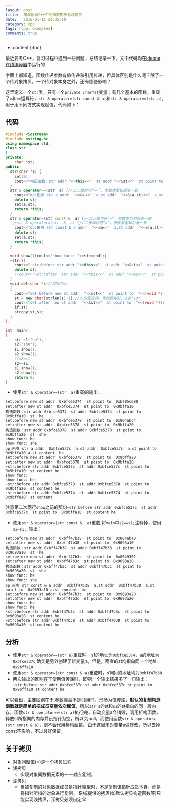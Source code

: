 ```yaml
---
layout: post
title:  简单谈谈C++中的函数形参与浅拷贝
date:   2016-01-11 21:35:10
category: cpp
tags: [cpp, examples]
comments: true
---
```


* content
{:toc}



最近要考C++，复习过程中遇到一些问题，总结记录一下。文中代码均在[ideone在线编译器](http://ideone.com)中运行的

字面上都知道，函数传递参数有值传递和引用传递，但具体区别是什么呢？除了一个传对象拷贝，一个传对象本身之外，还有哪些影响？

这里定义一个`str`类，只有一个`private char*st`变量；有几个基本的函数，重载了`=`和`==`运算符，`str & operator=(str const & a)`和`str & operator==(str a)`,用于用不同方式实现赋值。代码如下：

## 代码

~~~cpp
#include <iostream> 
#include <string.h> 
using namespace std; 
class str 
{
private: 
	char *st; 
public:  
  str(char *a) {
	set(a);
	cout<<"构造函数：str addr "<<this<<"  st addr "<<&st<<"  st point to  "<<(void *)st<<"  st  "<<st<<endl; 
  }  
  str & operator==(str  a) {//二元操作符“==”，参数类型和后者一致
	cout<<"op:形参 str a addr  "<<&a<<"  a.st addr  "<<&(a.st)<<"  a.st point to  "<<(void *)(a.st)<<" a.st content  "<<(a.st)<<endl;
	delete st; 
	set(a.st);
	return *this;
  }  
  str & operator=(str const &  a) {//二元操作符“=”，参数类型和后者一致
   //str & operator=(str  &  a) {//二元操作符“=”，参数类型和后者一致
	cout<<"op:形参 str const & a addr  "<<&a<<"  a.st addr  "<<&(a.st)<<"  a.st point to  "<<(void *)(a.st)<<" a.st content  "<<(a.st)<<endl;
	delete st; 
	set(a.st);
	return *this;
  }  

  void show(){cout<<"show func: "<<st<<endl;} 
  ~str(){
	cout<<"~str:before str addr "<<this<<"  st addr "<<&st<<"  st point to  "<<(void *)(st)<<"  st content "<<st<<endl; 
	delete st;
	//cout<<"~str:after  str addr "<<this<<"  st addr "<<&st<<"  st point to  "<<(void *)(st)<<"  st content "<<st<<endl; 
  }  
  void set(char *s)//初始化st 
  {   
	cout<<"set:before new st addr  "<<&st<<"  st point to  "<<(void *)(st)<<endl;
	st = new char[strlen(s)+1];//先分配空间，否则野指针,+1存"\0"
	cout<<"set:after new st addr  "<<&st<<"  st point to  "<<(void *)(st)<<endl;
	if(st)
	strcpy(st,s); 
  } 
};  

int  main()  
{
	str s1("he"),
	s2("she"); 
	s1.show(),
	s2.show(); 
	//s2=s1;  
	s2==s1;
	s1.show(),
	s2.show();
	return 0;
} 
~~~

-  使用`str & operator==(str  a)`重载的输出：

~~~
set:before new st addr  0xbfce5374  st point to  0xb785c680
set:after new st addr  0xbfce5374  st point to  0x9bffa10
构造函数：str addr 0xbfce5374  st addr 0xbfce5374  st point to  0x9bffa10  st  he
set:before new st addr  0xbfce5378  st point to  0x804abc4
set:after new st addr  0xbfce5378  st point to  0x9bffa20
构造函数：str addr 0xbfce5378  st addr 0xbfce5378  st point to  0x9bffa20  st  she
show func: he
show func: she
op:形参 str a addr  0xbfce537c  a.st addr  0xbfce537c  a.st point to  0x9bffa10 a.st content  he
set:before new st addr  0xbfce5378  st point to  0x9bffa20
set:after new st addr  0xbfce5378  st point to  0x9bffa20
~str:before str addr 0xbfce537c  st addr 0xbfce537c  st point to  0x9bffa10  st content he
show func: 
show func: he
~str:before str addr 0xbfce5378  st addr 0xbfce5378  st point to  0x9bffa20  st content he
~str:before str addr 0xbfce5374  st addr 0xbfce5374  st point to  0x9bffa10  st content 
~~~

注意第二次两行`show`之前的那句`~str:before str addr 0xbfce537c  st addr 0xbfce537c  st point to  0x9bffa10  st content he`

- 使用`str & operator=(str const &  a)`重载,将`main`中`s2==s1;`注释掉，使用`s2=s1;`, 输出：

~~~
set:before new st addr  0xbff47b38  st point to  0x804aba0
set:after new st addr  0xbff47b38  st point to  0x9693a10
构造函数：str addr 0xbff47b38  st addr 0xbff47b38  st point to  0x9693a10  st  he
set:before new st addr  0xbff47b3c  st point to  0x8049302
set:after new st addr  0xbff47b3c  st point to  0x9693a20
构造函数：str addr 0xbff47b3c  st addr 0xbff47b3c  st point to  0x9693a20  st  she
show func: he
show func: she
op:形参 str const & a addr  0xbff47b38  a.st addr  0xbff47b38  a.st point to  0x9693a10 a.st content  he
set:before new st addr  0xbff47b3c  st point to  0x9693a20
set:after new st addr  0xbff47b3c  st point to  0x9693a20
show func: he
show func: he
~str:before str addr 0xbff47b3c  st addr 0xbff47b3c  st point to  0x9693a20  st content he
~str:before str addr 0xbff47b38  st addr 0xbff47b38  st point to  0x9693a10  st content he
~~~

## 分析

- 使用`str & operator==(str a)`重载时，s1的地址为`0xbfce5374`，a的地址为`0xbfce537c`,确实是另外创建了新变量a，但是，两者的st均指向同一个地址`0x9bffa10`
- 使用`str & operator=(str const & a)`重载时，s1和a的地址均为`0xbff47b38`
- 两次输出的区别在于使用值传递时，即第一个输出结果多了一句输出：`~str:before str addr 0xbfce537c st addr 0xbfce537c st point to 0x9bffa10 st content he`


可以看出，主要区别在于,参数类型不是引用时，形参为值传递，**默认的复制构造函数就是简单的把成员变量依次赋值**，所以`str a`的st和`s1`的st指向的同一段内存，函数`str & operator==(str a)`执行完，自动变量a会销毁，调用析构函数，释放st所指向的内存并设指针为空，所以为null。而使用函数`str & operator=(str const & a)`，则不会代用析构函数。由于这里未对变量a做修改，所以去掉const不影响，不过最好保留。

## 关于拷贝

- 对象间赋值(=)是一个拷贝过程
- 浅拷贝
  - 实现对象间数据元素的一一对应复制。
- 深拷贝
  - 当被复制的对象数据成员是指针类型时，不是复制该指针成员本身，而是将指针所指的对象进行复制。
系统提供的拷贝(如默认拷贝构造函数等)只能实现浅拷贝，深拷贝必须自定义



